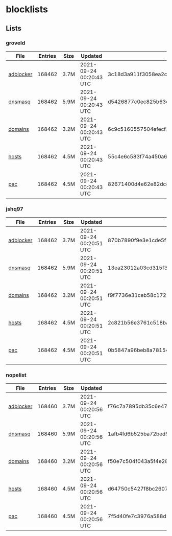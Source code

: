 # blocklists

## Lists

### groveld

|File|Entries|Size|Updated|Hash|
|-|-|-|-|-|
|[adblocker](https://raw.githubusercontent.com/groveld/blocklists/lists/groveld/adblocker.txt)|168462|3.7M|2021-09-24 00:20:43 UTC|3c18d3a911f3058ea2cbb58d8b3bea0655c9136a09a84cc7fb9573c320641485|
|[dnsmasq](https://raw.githubusercontent.com/groveld/blocklists/lists/groveld/dnsmasq.txt)|168462|5.9M|2021-09-24 00:20:43 UTC|d5426877c0ec825b63ecce9d223521ee60c19256e3927981f547cecd32ca13eb|
|[domains](https://raw.githubusercontent.com/groveld/blocklists/lists/groveld/domains.txt)|168462|3.2M|2021-09-24 00:20:43 UTC|6c9c5160557504efecf1193eeae5ba4cb95224924553578da44a49abc88059c0|
|[hosts](https://raw.githubusercontent.com/groveld/blocklists/lists/groveld/hosts.txt)|168462|4.5M|2021-09-24 00:20:43 UTC|55c4e6c583f74a450a6bbd68deeab6515f7c44e7a1ee19e53d1cde9719643986|
|[pac](https://raw.githubusercontent.com/groveld/blocklists/lists/groveld/pac.txt)|168462|4.5M|2021-09-24 00:20:43 UTC|82671400d4e62e82dc8ff5ca32443068858064e979344b3e6e8b924624e26c03|

### jshq97

|File|Entries|Size|Updated|Hash|
|-|-|-|-|-|
|[adblocker](https://raw.githubusercontent.com/groveld/blocklists/lists/jshq97/adblocker.txt)|168462|3.7M|2021-09-24 00:20:51 UTC|870b7890f9e3e1cde5f7bb962c2aa040514a90e7cf267bed3bc60a10a9a90406|
|[dnsmasq](https://raw.githubusercontent.com/groveld/blocklists/lists/jshq97/dnsmasq.txt)|168462|5.9M|2021-09-24 00:20:51 UTC|13ea23012a03cd315f375d2d3f869025a912ff76392b3d202beb26abd069dd40|
|[domains](https://raw.githubusercontent.com/groveld/blocklists/lists/jshq97/domains.txt)|168462|3.2M|2021-09-24 00:20:51 UTC|f9f7736e31ceb58c172b28ac031dc1fc8ef89cb067e04406ac30edc253386a3c|
|[hosts](https://raw.githubusercontent.com/groveld/blocklists/lists/jshq97/hosts.txt)|168462|4.5M|2021-09-24 00:20:51 UTC|2c821b56e3761c518bad0d15cd1bd3d8f8817e0ec42081b2f3ea22efb090b148|
|[pac](https://raw.githubusercontent.com/groveld/blocklists/lists/jshq97/pac.txt)|168462|4.5M|2021-09-24 00:20:51 UTC|0b5847a96beb8a78154700a4edbdf264dee9feac4254ee21a610c9ea1f3e6698|

### nopelist

|File|Entries|Size|Updated|Hash|
|-|-|-|-|-|
|[adblocker](https://raw.githubusercontent.com/groveld/blocklists/lists/nopelist/adblocker.txt)|168460|3.7M|2021-09-24 00:20:56 UTC|f76c7a7895db35c6e47c4070f7bba656a3a25e078d4c68de282029a9b5bd1d2e|
|[dnsmasq](https://raw.githubusercontent.com/groveld/blocklists/lists/nopelist/dnsmasq.txt)|168460|5.9M|2021-09-24 00:20:56 UTC|1afb4fd6b525ba72bed526c9fd42f566a6ea26e796edd8e93bad2145ed9b3575|
|[domains](https://raw.githubusercontent.com/groveld/blocklists/lists/nopelist/domains.txt)|168460|3.2M|2021-09-24 00:20:56 UTC|f50e7c504f043a5f4e282237781af5011be78f149a9b49fb27b081a6cf96664f|
|[hosts](https://raw.githubusercontent.com/groveld/blocklists/lists/nopelist/hosts.txt)|168460|4.5M|2021-09-24 00:20:56 UTC|d64750c5427f8bc26074fcdac15df95adeccdfa7906f1e30aaa7fb1bdb55d302|
|[pac](https://raw.githubusercontent.com/groveld/blocklists/lists/nopelist/pac.txt)|168460|4.5M|2021-09-24 00:20:56 UTC|7f5d40fe7c3976a588d5c42f6016aeadd39ae1ff6c89ce8a1b8cc6f2bf7d7d33|
